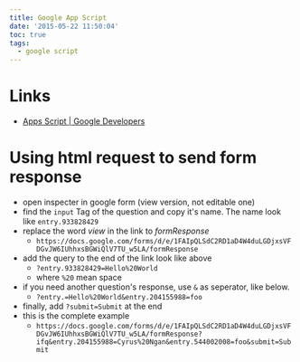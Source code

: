 ```yaml
---
title: Google App Script
date: '2015-05-22 11:50:04'
toc: true
tags:
  - google script
---
```


# Links
- [Apps Script | Google Developers][@1]

# Using html request to send form response
- open inspecter in google form (view version, not editable one)
- find the `input` Tag of the question and copy it's name. The name look like `entry.933828429` 
- replace the word *view* in the link to *formResponse*
  + `https://docs.google.com/forms/d/e/1FAIpQLSdC2RD1aD4W4duLGDjxsVFDGvJW6IUhhxsBGWiQlV7TU_w5LA/formResponse` 
- add the query to the end of the link look like above
  + `?entry.933828429=Hello%20World`
  + where `%20` mean space
- if you need another question's response, use `&` as seperator, like below.
  + `?entry.=Hello%20World&entry.204155988=foo`
- finally, add `?submit=Submit` at the end
- this is the complete example
  + `https://docs.google.com/forms/d/e/1FAIpQLSdC2RD1aD4W4duLGDjxsVFDGvJW6IUhhxsBGWiQlV7TU_w5LA/formResponse?ifq&entry.204155988=Cyrus%20Ngan&entry.544002008=foo&submit=Submit`

<!-- reference links -->

[@1]: https://developers.google.com/apps-script/reference/
